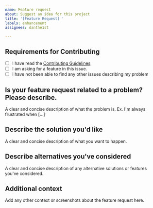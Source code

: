 ```yaml
---
name: Feature request
about: Suggest an idea for this project
title: '[Feature Request] '
labels: enhancement
assignees: danthe1st

---
```


## Requirements for Contributing

* [ ] I have read the [Contributing Guidelines](https://github.com/danthe1st/.github/blob/master/CONTRIBUTING.md)
* [ ] I am asking for a feature in this issue.
* [ ] I have not been able to find any other issues describing my problem

## Is your feature request related to a problem? Please describe.
A clear and concise description of what the problem is. Ex. I'm always frustrated when [...]

## Describe the solution you'd like
A clear and concise description of what you want to happen.

## Describe alternatives you've considered
A clear and concise description of any alternative solutions or features you've considered.

## Additional context
Add any other context or screenshots about the feature request here.
